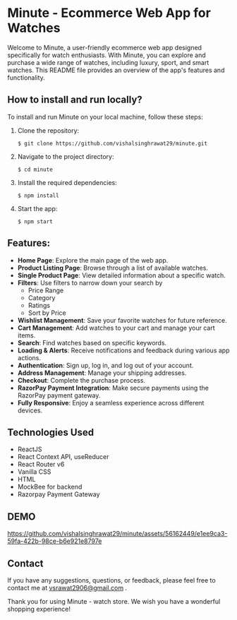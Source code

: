 # Minute - Ecommerce Web App for Watches

Welcome to Minute, a user-friendly ecommerce web app designed specifically for watch enthusiasts. With Minute, you can explore and purchase a wide range of watches, including luxury, sport, and smart watches. This README file provides an overview of the app's features and functionality.

## How to install and run locally?

To install and run Minute on your local machine, follow these steps:

1. Clone the repository:
   ```
   $ git clone https://github.com/vishalsinghrawat29/minute.git
   ```
2. Navigate to the project directory:
   ```
   $ cd minute
   ```
3. Install the required dependencies:
   ```
   $ npm install
   ```
4. Start the app:
   ```
   $ npm start
   ```

## Features:

- **Home Page**: Explore the main page of the web app.
- **Product Listing Page**: Browse through a list of available watches.
- **Single Product Page**: View detailed information about a specific watch.
- **Filters**: Use filters to narrow down your search by
  - Price Range
  - Category
  - Ratings
  - Sort by Price
- **Wishlist Management**: Save your favorite watches for future reference.
- **Cart Management**: Add watches to your cart and manage your cart items.
- **Search**: Find watches based on specific keywords.
- **Loading & Alerts**: Receive notifications and feedback during various app actions.
- **Authentication**: Sign up, log in, and log out of your account.
- **Address Management**: Manage your shipping addresses.
- **Checkout**: Complete the purchase process.
- **RazorPay Payment Integration**: Make secure payments using the RazorPay payment gateway.
- **Fully Responsive**: Enjoy a seamless experience across different devices.

## Technologies Used

- ReactJS
- React Context API, useReducer
- React Router v6
- Vanilla CSS
- HTML
- MockBee for backend
- Razorpay Payment Gateway

## DEMO

https://github.com/vishalsinghrawat29/minute/assets/56162449/e1ee9ca3-59fa-422b-98ce-b6e921e8797e

## Contact

If you have any suggestions, questions, or feedback, please feel free to contact me at vsrawat2906@gmail.com .

Thank you for using Minute - watch store. We wish you have a wonderful shopping experience!
